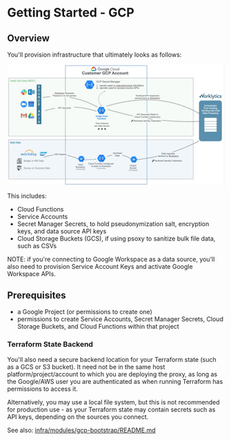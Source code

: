 # Getting Started - GCP

## Overview

You'll provision infrastructure that ultimately looks as follows:

![GCP Archiecture Diagram.png](gcp-arch-diagram.jpg)

This includes:
  - Cloud Functions
  - Service Accounts
  - Secret Manager Secrets, to hold pseudonymization salt, encryption keys, and data source API keys
  - Cloud Storage Buckets (GCS), if using psoxy to sanitize bulk file data, such as CSVs

NOTE: if you're connecting to Google Workspace as a data source, you'll also need to provision
Service Account Keys and activate Google Workspace APIs.

## Prerequisites

  - a Google Project (or permissions to create one)
  - permissions to create Service Accounts, Secret Manager Secrets, Cloud Storage Buckets, and Cloud
    Functions within that project

### Terraform State Backend

You'll also need a secure backend location for your Terraform state (such as a GCS or S3 bucket). It
need not be in the same host platform/project/account to which you are deploying the proxy, as long
as the Google/AWS user you are authenticated as when running Terraform has permissions to access it.

Alternatively, you may use a local file system, but this is not recommended for production use - as
your Terraform state may contain secrets such as API keys, depending on the sources you connect.

See also: [infra/modules/gcp-bootstrap/README.md](../../infra/modules/gcp-bootstrap/README.md)
